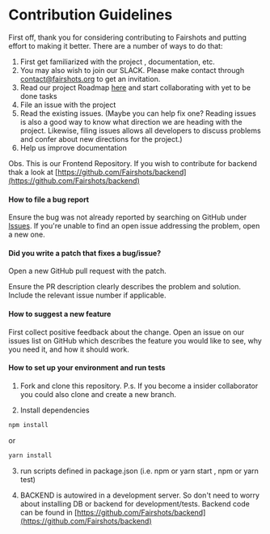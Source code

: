 
# Contribution Guidelines 

First off, thank you for considering contributing to Fairshots and putting effort to making it better. There are a number of ways to do that:

1. First get familiarized with the project , documentation, etc. 
2. You may also wish to join our SLACK. Please make contact through contact@fairshots.org to get an invitation.
3. Read our project Roadmap [here](https://github.com/Fairshots/Fairshots.org/projects) and start collaborating with yet to be done tasks
4. File an issue with the project
5. Read the existing issues. (Maybe you can help fix one? Reading issues is also a good way to know what direction we are heading with the project. Likewise, filing issues allows all developers to discuss problems and confer about new directions for the project.)
6. Help us improve documentation

Obs. This is our Frontend Repository. If you wish to contribute for backend thak a look at [https://github.com/Fairshots/backend](https://github.com/Fairshots/backend) 

#### How to file a bug report

Ensure the bug was not already reported by searching on GitHub under [Issues](https://github.com/Fairshots/Fairshots.org/issues).
If you're unable to find an open issue addressing the problem, open a new one.

#### Did you write a patch that fixes a bug/issue?

Open a new GitHub pull request with the patch.

Ensure the PR description clearly describes the problem and solution. Include the relevant issue number if applicable.

#### How to suggest a new feature

First collect positive feedback about the change. 
Open an issue on our issues list on GitHub which describes the feature you would like to see, why you need it, and how it should work.

#### How to set up your environment and run tests

1. Fork and clone this repository. 
P.s. If you become a insider collaborator you could also clone and create a new branch. 

2. Install dependencies
```bash
npm install 
```
or 
```bash
yarn install 
```

3. run scripts defined in package.json (i.e. npm or yarn start , npm or yarn test) 

4. BACKEND is autowired in a development server. So don't need to worry about installing DB or backend for development/tests. 
Backend code can be found in [https://github.com/Fairshots/backend](https://github.com/Fairshots/backend) 
